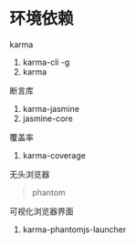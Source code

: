 # 环境依赖
karma
1. karma-cli -g
2. karma

断言库
1. karma-jasmine
2. jasmine-core

覆盖率
1. karma-coverage


无头浏览器
> phantom

可视化浏览器界面
1. karma-phantomjs-launcher
